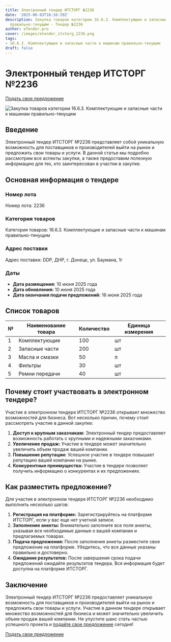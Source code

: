```yaml
---
title: Электронный тендер ИТСТОРГ №2236
date: '2025-06-03T16:16:39Z'
description: Закупка товаров категории 16.6.3. Комплектующие и запасные части к машинам
  правильно-тянущим - Тендер №2236
author: eTender.pro
cover: /images/etender_itstorg_2236.png
tags:
- 16.6.3. Комплектующие и запасные части к машинам правильно-тянущим
draft: false
---
```

# Электронный тендер ИТСТОРГ №2236

[Подать свое предложение](https://itstorg.ru/tender-2236?utm_source=etender)

![Закупка товаров категории 16.6.3. Комплектующие и запасные части к машинам правильно-тянущим](/images/etender_itstorg_2236.png)

## Введение

Электронный тендер ИТСТОРГ №2236 представляет собой уникальную возможность для поставщиков и производителей выйти на рынок и предложить свои товары и услуги. В данной статье мы подробно рассмотрим все аспекты закупки, а также предоставим полезную информацию для тех, кто заинтересован в участии в закупке.

## Основная информация о тендере

### Номер лота
Номер лота: 2236

### Категория товаров
Категория товаров: 16.6.3. Комплектующие и запасные части к машинам правильно-тянущим

### Адрес поставки
Адрес поставки: DDP, ДНР, г. Донецк, ул. Баумана, 1г

### Даты
- **Дата размещения:** 10 июня 2025 года
- **Дата обновления:** 10 июня 2025 года
- **Дата окончания подачи предложений:** 16 июня 2025 года

## Список товаров

| № | Наименование товара | Количество | Единица измерения |
| --- | --- | --- | --- |
| 1 | Комплектующие | 100 | шт |
| 2 | Запасные части | 200 | шт |
| 3 | Масла и смазки | 50 | л |
| 4 | Фильтры | 30 | шт |
| 5 | Ремни передачи | 40 | шт |

## Почему стоит участвовать в электронном тендере?

Участие в электронном тендере ИТСТОРГ №2236 открывает множество возможностей для бизнеса. Вот несколько причин, почему стоит рассмотреть участие в данной закупке:

1. **Доступ к крупным заказчикам:** Электронный тендер предоставляет возможность работать с крупными и надежными заказчиками.
2. **Увеличение продаж:** Участие в тендере может значительно увеличить объем продаж вашей компании.
3. **Повышение репутации:** Успешное участие в тендере повышает репутацию вашей компании на рынке.
4. **Конкурентные преимущества:** Участие в тендере позволяет получить информацию о конкурентах и их предложениях.

## Как разместить предложение?

Для участия в электронном тендере ИТСТОРГ №2236 необходимо выполнить несколько шагов:

1. **Регистрация на платформе:** Зарегистрируйтесь на платформе ИТСТОРГ, если у вас еще нет учетной записи.
2. **Заполнение анкеты:** Внимательно заполните все поля анкеты, указывая все необходимые данные о вашей компании и предлагаемых товарах.
3. **Подача предложения:** После заполнения анкеты разместите свое предложение на платформе. Убедитесь, что все данные указаны правильно и достоверно.
4. **Ожидание результатов:** После завершения срока подачи предложений ожидайте результатов тендера. Вся информация будет доступна на платформе ИТСТОРГ.

## Заключение

Электронный тендер ИТСТОРГ №2236 предоставляет уникальную возможность для поставщиков и производителей выйти на рынок и предложить свои товары и услуги. Участие в данном тендере открывает множество возможностей для бизнеса и может значительно увеличить объем продаж вашей компании. Не упустите шанс стать частью успешного проекта и [подайте свое предложение](https://itstorg.ru/tender-2236?utm_source=etender) сегодня!

[Подать свое предложение](https://itstorg.ru/tender-2236?utm_source=etender)